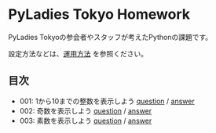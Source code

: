# PyLadies Tokyo Homework

PyLadies Tokyoの参会者やスタッフが考えたPythonの課題です。

設定方法などは、[運用方法](operation.md) を参照ください。



## 目次

- 001: 1から10までの整数を表示しよう [question](questions/001/README.md) / [answer](answers/001/)
- 002: 奇数を表示しよう [question](questions/002/README.md) / [answer](answers/002/)
- 003: 素数を表示しよう [question](questions/003/README.md) / [answer](answers/003/)
